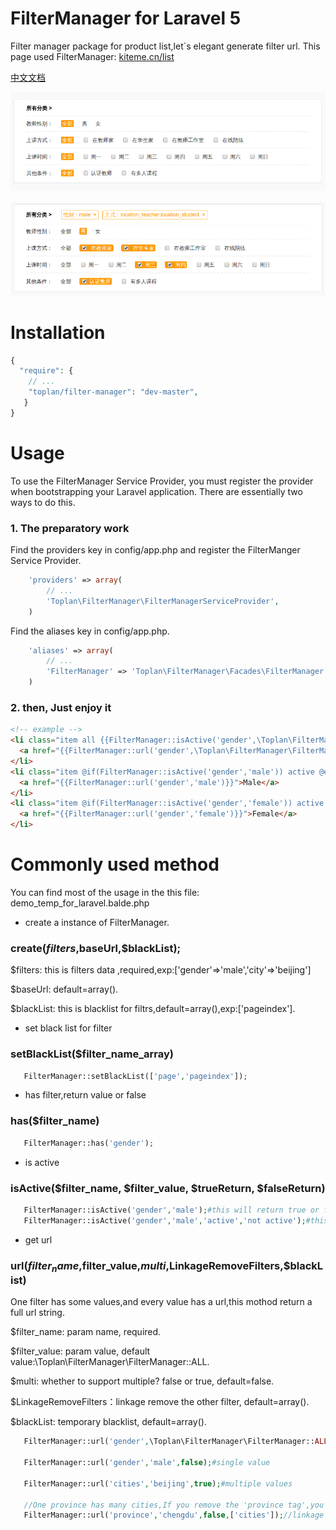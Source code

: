 # FilterManager for Laravel 5
Filter manager package for product list,let`s elegant generate filter url.
This page used FilterManager: [kiteme.cn/list](http://kiteme.cn/list)

[中文文档](https://github.com/toplan/FilterManager/blob/master/README_CN.md)

![demo image](fm-demo.png)

![demo image](fm-demo2.png)

# Installation

```php
{
  "require": {
    // ...
    "toplan/filter-manager": "dev-master",
   }
}
```

# Usage

To use the FilterManager Service Provider, you must register the provider when bootstrapping your Laravel application. There are essentially two ways to do this.

### 1. The preparatory work

Find the providers key in config/app.php and register the FilterManger Service Provider.
```php
    'providers' => array(
        // ... 
        'Toplan\FilterManager\FilterManagerServiceProvider',
    )
```    
Find the aliases key in config/app.php.
```php
    'aliases' => array(
        // ...
        'FilterManager' => 'Toplan\FilterManager\Facades\FilterManager',
    )
```

### 2. then, Just enjoy it

```html
<!-- example -->
<li class="item all {{FilterManager::isActive('gender',\Toplan\FilterManager\FilterManager::ALL,'active','')}}">
  <a href="{{FilterManager::url('gender',\Toplan\FilterManager\FilterManager::ALL)}}">All</a>
</li>
<li class="item @if(FilterManager::isActive('gender','male')) active @endif">
  <a href="{{FilterManager::url('gender','male')}}">Male</a>
</li>
<li class="item @if(FilterManager::isActive('gender','female')) active @endif">
  <a href="{{FilterManager::url('gender','female')}}">Female</a>
</li>
```

# Commonly used method 
 You can find most of the usage in the this file: demo_temp_for_laravel.balde.php
 
 * create a instance of FilterManager.
 ### create($filters,$baseUrl,$blackList);
 
 $filters: this is filters data ,required,exp:['gender'=>'male','city'=>'beijing']
 
 $baseUrl: default=array().
 
 $blackList: this is blacklist for filtrs,default=array(),exp:['pageindex'].
 
 * set black list for filter
 ### setBlackList($filter_name_array)
 ```php
    FilterManager::setBlackList(['page','pageindex']);
 ```

 * has filter,return value or false
  ### has($filter_name)
 ```php
    FilterManager::has('gender');
 ```
 
 * is active
 ### isActive($filter_name, $filter_value, $trueReturn, $falseReturn)
 ```php
    FilterManager::isActive('gender','male');#this will return true or false;
    FilterManager::isActive('gender','male','active','not active');#this will return 'active' or 'not active';
 ```
 
 * get url
 
 ### url($filter_name,$filter_value,$multi,$LinkageRemoveFilters,$blackList)

 One filter has some values,and every value has a url,this mothod return a full url string.

 $filter_name: param name, required.
 
 $filter_value: param value, default value:\Toplan\FilterManager\FilterManager::ALL.
 
 $multi: whether to support multiple? false or true, default=false.
 
 $LinkageRemoveFilters：linkage remove the other filter, default=array().
 
 $blackList: temporary blacklist, default=array().
 
 ```php
    FilterManager::url('gender',\Toplan\FilterManager\FilterManager::ALL);//without gender param
    
    FilterManager::url('gender','male',false);#single value

    FilterManager::url('cities','beijing',true);#multiple values
    
    //One province has many cities,If you remove the 'province tag',you should linkage remove the selected cities
    FilterManager::url('province','chengdu',false,['cities']);//linkage remove selected cities
``` 
 
